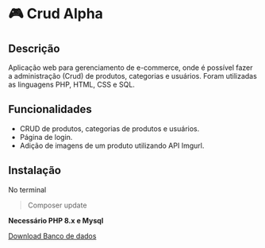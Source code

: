 # 🎮 Crud Alpha 

## Descrição

Aplicação web para gerenciamento de e-commerce, onde é possível fazer a administração (Crud) de produtos, categorias e usuários. Foram utilizadas as linguagens PHP, HTML, CSS e SQL.

## Funcionalidades

- CRUD de produtos, categorias de produtos e usuários.
- Página de login.
- Adição de imagens de um produto utilizando API Imgurl.

## Instalação
No terminal 

> Composer update

**Necessário PHP 8.x e Mysql** 

[Download Banco de dados](https://drive.google.com/uc?export=download&id=1xaV_bdqlCfBAV8Itpx5vCe9_8lutDeU-)

